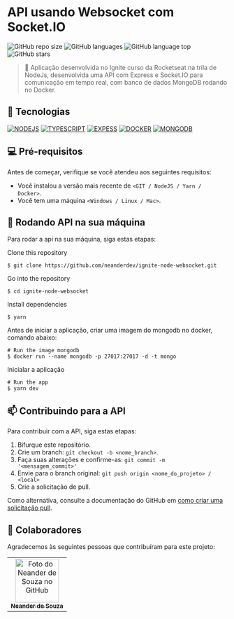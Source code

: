 # API usando Websocket com Socket.IO

![GitHub repo size](https://img.shields.io/github/repo-size/neanderdev/ignite-node-websocket?style=for-the-badge)
![GitHub languages](https://img.shields.io/github/languages/count/neanderdev/ignite-node-websocket?style=for-the-badge)
![GitHub language top](https://img.shields.io/github/languages/top/neanderdev/ignite-node-websocket?style=for-the-badge)
![GitHub stars](https://img.shields.io/github/stars/neanderdev/ignite-node-websocket?style=for-the-badge)

> 🚀 Aplicação desenvolvida no Ignite curso da Rocketseat na trila de NodeJs, desenvolvida uma API com Express e Socket.IO para comunicação em tempo real, com banco de dados MongoDB rodando no Docker.

## 🚀 Tecnologias
[![NODEJS](https://img.shields.io/badge/Node-green?style=for-the-badge&logo=NODE.js&logoColor=white)](https://nodejs.org/en/)
[![TYPESCRIPT](https://img.shields.io/badge/typescript-%23007ACC.svg?style=for-the-badge&logo=typescript&logoColor=white)](https://www.typescriptlang.org/docs/)
[![EXPESS](https://img.shields.io/badge/Express-black?style=for-the-badge&logo=express&logoColor=white)](https://expressjs.com/pt-br/)
[![DOCKER](https://img.shields.io/badge/Docker-blue?style=for-the-badge&logo=docker&logoColor=white)](https://docs.docker.com/)
[![MONGODB](https://img.shields.io/badge/MongoDB-green?style=for-the-badge&logo=mongodb&logoColor=white)](https://www.mongodb.com/docs/)

## 💻 Pré-requisitos

Antes de começar, verifique se você atendeu aos seguintes requisitos:
<!---Estes são apenas requisitos de exemplo. Adicionar, duplicar ou remover conforme necessário--->
* Você instalou a versão mais recente de `<GIT / NodeJS / Yarn / Docker>`.
* Você tem uma máquina `<Windows / Linux / Mac>`.

## 🚀 Rodando API na sua máquina

Para rodar a api na sua máquina, siga estas etapas:

Clone this repository
```
$ git clone https://github.com/neanderdev/ignite-node-websocket.git
```

Go into the repository
```
$ cd ignite-node-websocket
```

Install dependencies
```
$ yarn
```

Antes de iniciar a aplicação, criar uma imagem do mongodb no docker, comando abaixo:
```
# Run the image mongodb
$ docker run --name mongodb -p 27017:27017 -d -t mongo
```

Inicialar a aplicação
```
# Run the app
$ yarn dev
```

## 📫 Contribuindo para a API
<!---Se o seu README for longo ou se você tiver algum processo ou etapas específicas que deseja que os contribuidores sigam, considere a criação de um arquivo CONTRIBUTING.md separado--->
Para contribuir com a API, siga estas etapas:

1. Bifurque este repositório.
2. Crie um branch: `git checkout -b <nome_branch>`.
3. Faça suas alterações e confirme-as: `git commit -m '<mensagem_commit>'`
4. Envie para o branch original: `git push origin <nome_do_projeto> / <local>`
5. Crie a solicitação de pull.

Como alternativa, consulte a documentação do GitHub em [como criar uma solicitação pull](https://help.github.com/en/github/collaborating-with-issues-and-pull-requests/creating-a-pull-request).

## 🤝 Colaboradores

Agradecemos às seguintes pessoas que contribuíram para este projeto:

<table>
  <tr>
    <td align="center">
      <a href="#">
        <img src="https://avatars3.githubusercontent.com/u/62663706" width="100px;" alt="Foto do Neander de Souza no GitHub"/><br>
        <sub>
          <b>Neander de Souza</b>
        </sub>
      </a>
    </td>    
  </tr>
</table>
